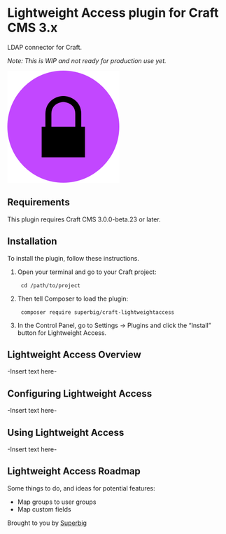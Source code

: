 # Lightweight Access plugin for Craft CMS 3.x

LDAP connector for Craft.

_Note: This is WIP and not ready for production use yet._

![Icon](resources/icon.png)

## Requirements

This plugin requires Craft CMS 3.0.0-beta.23 or later.

## Installation

To install the plugin, follow these instructions.

1. Open your terminal and go to your Craft project:

        cd /path/to/project

2. Then tell Composer to load the plugin:

        composer require superbig/craft-lightweightaccess

3. In the Control Panel, go to Settings → Plugins and click the “Install” button for Lightweight Access.

## Lightweight Access Overview

-Insert text here-

## Configuring Lightweight Access

-Insert text here-

## Using Lightweight Access

-Insert text here-

## Lightweight Access Roadmap

Some things to do, and ideas for potential features:

* Map groups to user groups
* Map custom fields

Brought to you by [Superbig](https://superbig.co)
